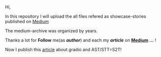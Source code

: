 
Hi,

In this repository I will upload the all files refered as showcase-stories published on [Medium](https://medium.com/@ion.stefanache0?source=---top_nav_layout_nav----------------------------------)

The medium-archive was organized by years.

Thanks a lot for **Follow** me(as ***author***) and each my ***article*** on [**Medium**](https://medium.com/@ion.stefanache0) ***...*** !

Now I publish this [article](https://medium.com/@ion.stefanache0/real-time-asr-stt-s2t-with-gradio-9703e83b28ec) about gradio and AST/STT=S2T!
